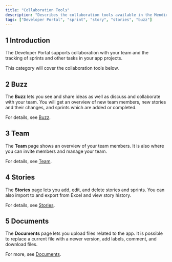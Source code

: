 ```yaml
---
title: "Collaboration Tools"
description: "Describes the collaboration tools available in the Mendix Developer Portal."
tags: ["Developer Portal", "sprint", "story", "stories", "buzz"]
---
```


## 1 Introduction

The Developer Portal supports collaboration with your team and the tracking of sprints and other tasks in your app projects.

This category will cover the collaboration tools below.

## 2 Buzz

The **Buzz** lets you see and share ideas as well as discuss and collaborate with your team. You will get an overview of new team members, new stories and their changes, and sprints which are added or completed.

For details, see [Buzz](buzz).

## 3 Team

The **Team** page shows an overview of your team members. It is also where you can invite members and manage your team.

For details, see [Team](team).

## 4 Stories

The **Stories** page lets you add, edit, and delete stories and sprints. You can also import to and export from Excel and view story history.

For details, see [Stories](stories).

## 5 Documents

The **Documents** page lets you upload files related to the app. It is possible to replace a current file with a newer version, add labels, comment, and download files.

For more, see [Documents](documents).
